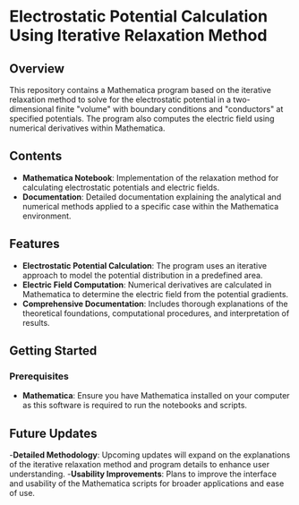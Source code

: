 # Electrostatic Potential Calculation Using Iterative Relaxation Method

## Overview
This repository contains a Mathematica program based on the iterative relaxation method to solve for the electrostatic potential in a two-dimensional finite "volume" with boundary conditions and "conductors" at specified potentials. The program also computes the electric field using numerical derivatives within Mathematica.

## Contents
- **Mathematica Notebook**: Implementation of the relaxation method for calculating electrostatic potentials and electric fields.
- **Documentation**: Detailed documentation explaining the analytical and numerical methods applied to a specific case within the Mathematica environment.

## Features
- **Electrostatic Potential Calculation**: The program uses an iterative approach to model the potential distribution in a predefined area.
- **Electric Field Computation**: Numerical derivatives are calculated in Mathematica to determine the electric field from the potential gradients.
- **Comprehensive Documentation**: Includes thorough explanations of the theoretical foundations, computational procedures, and interpretation of results.

## Getting Started

### Prerequisites
- **Mathematica**: Ensure you have Mathematica installed on your computer as this software is required to run the notebooks and scripts.

## Future Updates
-**Detailed Methodology**: Upcoming updates will expand on the explanations of the iterative relaxation method and program details to enhance user understanding.
-**Usability Improvements**: Plans to improve the interface and usability of the Mathematica scripts for broader applications and ease of use.
